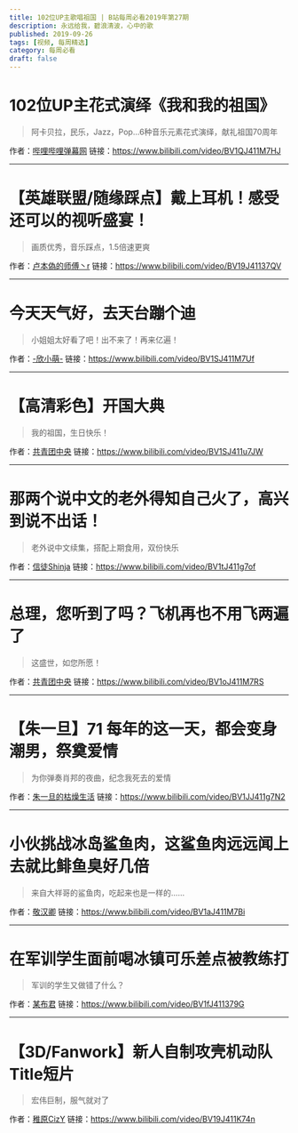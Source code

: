 ```yaml
---
title: 102位UP主歌唱祖国 | B站每周必看2019年第27期
description: 永远给我，碧浪清波，心中的歌
published: 2019-09-26
tags: [视频, 每周精选]
category: 每周必看
draft: false
---
```


# 102位UP主花式演绎《我和我的祖国》
> 阿卡贝拉，民乐，Jazz，Pop…6种音乐元素花式演绎，献礼祖国70周年

作者：[哔哩哔哩弹幕网](https://space.bilibili.com/8047632)
链接：https://www.bilibili.com/video/BV1QJ411M7HJ

---

# 【英雄联盟/随缘踩点】戴上耳机！感受还可以的视听盛宴！
> 画质优秀，音乐踩点，1.5倍速更爽

作者：[卢本偽的师傅丶r](https://space.bilibili.com/313724156)
链接：https://www.bilibili.com/video/BV19J41137QV

---

# 今天天气好，去天台蹦个迪
> 小姐姐太好看了吧！出不来了！再来亿遍！

作者：[-欣小萌-](https://space.bilibili.com/8366990)
链接：https://www.bilibili.com/video/BV1SJ411M7Uf

---

# 【高清彩色】开国大典
> 我的祖国，生日快乐！

作者：[共青团中央](https://space.bilibili.com/20165629)
链接：https://www.bilibili.com/video/BV1SJ411u7JW

---

# 那两个说中文的老外得知自己火了，高兴到说不出话！
> 老外说中文续集，搭配上期食用，双份快乐

作者：[信徒Shinja](https://space.bilibili.com/798527)
链接：https://www.bilibili.com/video/BV1tJ411g7of

---

# 总理，您听到了吗？飞机再也不用飞两遍了
> 这盛世，如您所愿！

作者：[共青团中央](https://space.bilibili.com/20165629)
链接：https://www.bilibili.com/video/BV1oJ411M7RS

---

# 【朱一旦】71 每年的这一天，都会变身潮男，祭奠爱情
> 为你弹奏肖邦的夜曲，纪念我死去的爱情

作者：[朱一旦的枯燥生活](https://space.bilibili.com/437316738)
链接：https://www.bilibili.com/video/BV1JJ411g7N2

---

# 小伙挑战冰岛鲨鱼肉，这鲨鱼肉远远闻上去就比鲱鱼臭好几倍
> 来自大祥哥的鲨鱼肉，吃起来也是一样的……

作者：[敬汉卿](https://space.bilibili.com/9824766)
链接：https://www.bilibili.com/video/BV1aJ411M7Bi

---

# 在军训学生面前喝冰镇可乐差点被教练打
> 军训的学生又做错了什么？

作者：[某布君](https://space.bilibili.com/37291782)
链接：https://www.bilibili.com/video/BV1fJ411379G

---

# 【3D/Fanwork】新人自制攻壳机动队Title短片
> 宏伟巨制，服气就对了

作者：[稚原CizY](https://space.bilibili.com/563095)
链接：https://www.bilibili.com/video/BV19J411K74n

